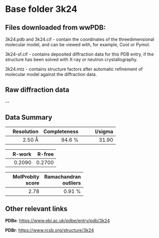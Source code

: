 # Base folder 3k24

## Files downloaded from wwPDB:

3k24.pdb and 3k24.cif - contain the coordinates of the threedimensional molecular model, and can be viewed with, for example, Coot or Pymol.

3k24-sf.cif - contains deposited diffraction data for this PDB entry, if the structure has been solved with X-ray or neutron crystallography.

3k24.mtz - contains structure factors after automatic refinement of molecular model against the diffraction data.

## Raw diffraction data

--<br> 

## Data Summary
|   | Resolution | Completeness| I/sigma |
|---|-------------:|----------------:|--------------:|
|   |2.50 Å|94.6  %|<img width=50/>31.90|

|   | **R-work**| **R-free**   
|---|-------------:|----------------:|           
||0.2090|0.2700|

|   |**MolProbity<br>score**| **Ramachandran<br>outliers** 
|---|-------------:|----------------:|
||2.78|0.91 %|

 

 

## Other relevant links 
**PDBe**:  https://www.ebi.ac.uk/pdbe/entry/pdb/3k24
 
**PDBr**: https://www.rcsb.org/structure/3k24 

